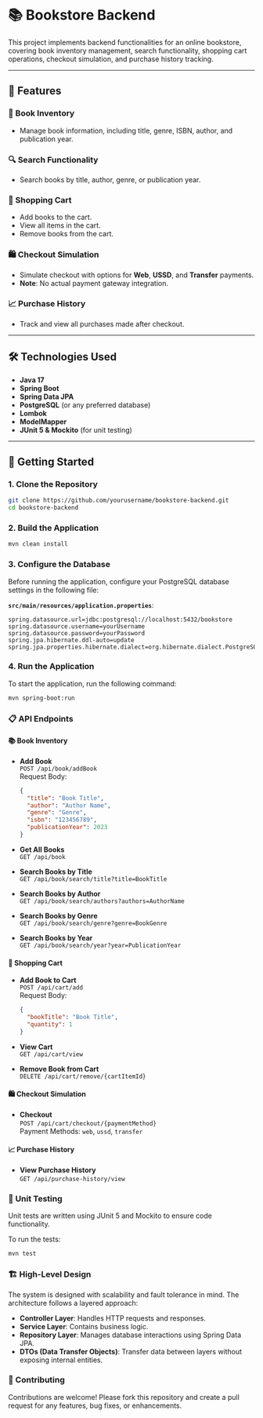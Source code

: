 # 📚 Bookstore Backend

This project implements backend functionalities for an online bookstore, covering book inventory management, search functionality, shopping cart operations, checkout simulation, and purchase history tracking.

---

## 🌟 Features

### 📘 Book Inventory
- Manage book information, including title, genre, ISBN, author, and publication year.

### 🔍 Search Functionality
- Search books by title, author, genre, or publication year.

### 🛒 Shopping Cart
- Add books to the cart.
- View all items in the cart.
- Remove books from the cart.

### 🛍️ Checkout Simulation
- Simulate checkout with options for **Web**, **USSD**, and **Transfer** payments.
- **Note**: No actual payment gateway integration.

### 📈 Purchase History
- Track and view all purchases made after checkout.

---

## 🛠️ Technologies Used
- **Java 17**
- **Spring Boot**
- **Spring Data JPA**
- **PostgreSQL** (or any preferred database)
- **Lombok**
- **ModelMapper**
- **JUnit 5 & Mockito** (for unit testing)


---

## 🚀 Getting Started

### 1. Clone the Repository
```bash
git clone https://github.com/yourusername/bookstore-backend.git
cd bookstore-backend
```
### 2. Build the Application
```bash
mvn clean install
```
### 3. Configure the Database
Before running the application, configure your PostgreSQL database settings in the following file:

**`src/main/resources/application.properties`**:

```properties
spring.datasource.url=jdbc:postgresql://localhost:5432/bookstore
spring.datasource.username=yourUsername
spring.datasource.password=yourPassword
spring.jpa.hibernate.ddl-auto=update
spring.jpa.properties.hibernate.dialect=org.hibernate.dialect.PostgreSQLDialect
```
### 4. Run the Application
To start the application, run the following command:

```bash
mvn spring-boot:run
```
### 📋 API Endpoints

#### 📚 Book Inventory

- **Add Book**  
  `POST /api/book/addBook`  
  Request Body:
  ```json
  {
    "title": "Book Title",
    "author": "Author Name",
    "genre": "Genre",
    "isbn": "123456789",
    "publicationYear": 2023
  }
  ```
 - **Get All Books**  
  `GET /api/book`

- **Search Books by Title**  
  `GET /api/book/search/title?title=BookTitle`
  
- **Search Books by Author**  
  `GET /api/book/search/authors?authors=AuthorName`
  
 - **Search Books by Genre**  
  `GET /api/book/search/genre?genre=BookGenre`

 - **Search Books by Year**  
  `GET /api/book/search/year?year=PublicationYear`

#### 🛒 Shopping Cart

- **Add Book to Cart**  
  `POST /api/cart/add`  
  Request Body:
  ```json
  {
    "bookTitle": "Book Title",
    "quantity": 1
  }
  ```
 - **View Cart**  
  `GET /api/cart/view`

- **Remove Book from Cart**  
  `DELETE /api/cart/remove/{cartItemId}`

#### 🛍️ Checkout Simulation

- **Checkout**  
  `POST /api/cart/checkout/{paymentMethod}`  
  Payment Methods: `web`, `ussd`, `transfer`

#### 📈 Purchase History

- **View Purchase History**  
  `GET /api/purchase-history/view`

### 🧪 Unit Testing

Unit tests are written using JUnit 5 and Mockito to ensure code functionality.

To run the tests:

```bash
mvn test
```
### 🏗️ High-Level Design

The system is designed with scalability and fault tolerance in mind. The architecture follows a layered approach:

- **Controller Layer**: Handles HTTP requests and responses.
- **Service Layer**: Contains business logic.
- **Repository Layer**: Manages database interactions using Spring Data JPA.
- **DTOs (Data Transfer Objects)**: Transfer data between layers without exposing internal entities.

### 🤝 Contributing

Contributions are welcome! Please fork this repository and create a pull request for any features, bug fixes, or enhancements.
